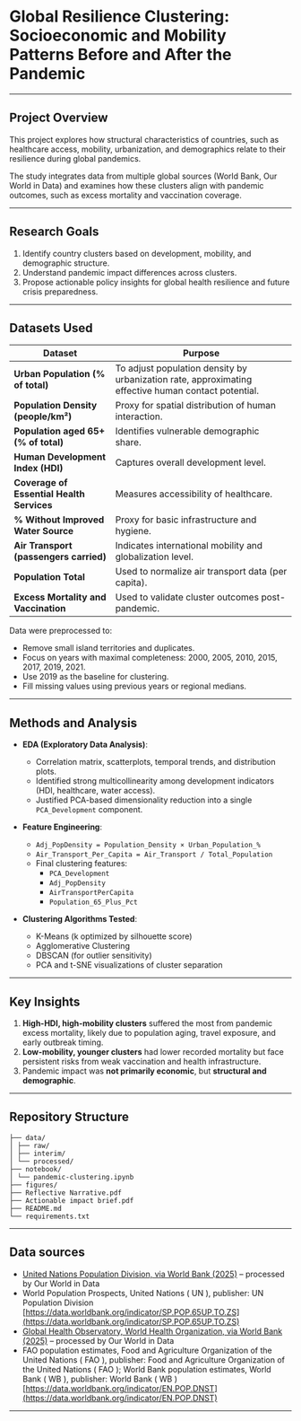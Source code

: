 # Global Resilience Clustering: Socioeconomic and Mobility Patterns Before and After the Pandemic

---

## Project Overview

This project explores how structural characteristics of countries, such as healthcare access, mobility, urbanization, and demographics relate to their resilience during global pandemics.  

The study integrates data from multiple global sources (World Bank, Our World in Data) and examines how these clusters align with pandemic outcomes, such as excess mortality and vaccination coverage.

---

## Research Goals

1. Identify country clusters based on development, mobility, and demographic structure.  
2. Understand pandemic impact differences across clusters.  
3. Propose actionable policy insights for global health resilience and future crisis preparedness.  

---

## Datasets Used 

| Dataset | Purpose |
|----------|----------|
| **Urban Population (% of total)** | To adjust population density by urbanization rate, approximating effective human contact potential. |
| **Population Density (people/km²)** | Proxy for spatial distribution of human interaction. |
| **Population aged 65+ (% of total)** | Identifies vulnerable demographic share. |
| **Human Development Index (HDI)** |  Captures overall development level. |
| **Coverage of Essential Health Services** |  Measures accessibility of healthcare. |
| **% Without Improved Water Source** | Proxy for basic infrastructure and hygiene. |
| **Air Transport (passengers carried)** | Indicates international mobility and globalization level. |
| **Population Total** | Used to normalize air transport data (per capita). |
| **Excess Mortality and Vaccination** | Used to validate cluster outcomes post-pandemic. |

Data were preprocessed to:
- Remove small island territories and duplicates.
- Focus on years with maximal completeness: 2000, 2005, 2010, 2015, 2017, 2019, 2021.
- Use 2019 as the baseline for clustering.
- Fill missing values using previous years or regional medians.

---

## Methods and Analysis

- **EDA (Exploratory Data Analysis)**:
  - Correlation matrix, scatterplots, temporal trends, and distribution plots.
  - Identified strong multicollinearity among development indicators (HDI, healthcare, water access).  
  - Justified PCA-based dimensionality reduction into a single `PCA_Development` component.

- **Feature Engineering**:
  - `Adj_PopDensity = Population_Density × Urban_Population_%`
  - `Air_Transport_Per_Capita = Air_Transport / Total_Population`
  - Final clustering features:
    - `PCA_Development`
    - `Adj_PopDensity`
    - `AirTransportPerCapita`
    - `Population_65_Plus_Pct`

- **Clustering Algorithms Tested**:
  - K-Means (k optimized by silhouette score)
  - Agglomerative Clustering
  - DBSCAN (for outlier sensitivity)
  - PCA and t-SNE visualizations of cluster separation

---

## Key Insights

1. **High-HDI, high-mobility clusters** suffered the most from pandemic excess mortality, likely due to population aging, travel exposure, and early outbreak timing.  
2. **Low-mobility, younger clusters** had lower recorded mortality but face persistent risks from weak vaccination and health infrastructure.  
3. Pandemic impact was **not primarily economic**, but **structural and demographic**.

---

## Repository Structure
```
├── data/ 
│ ├── raw/
│ ├── interim/
│ └── processed/
├── notebook/
│ └── pandemic-clustering.ipynb
├── figures/ 
├── Reflective Narrative.pdf
├── Actionable impact brief.pdf
├── README.md
└── requirements.txt
```

---

## Data sources

- [United Nations Population Division, via World Bank (2025)](https://data.worldbank.org/indicator/SP.URB.TOTL.IN.ZS) – processed by Our World in Data
- World Population Prospects, United Nations ( UN ), publisher: UN Population Division [https://data.worldbank.org/indicator/SP.POP.65UP.TO.ZS](https://data.worldbank.org/indicator/SP.POP.65UP.TO.ZS)
- [Global Health Observatory, World Health Organization, via World Bank (2025)](https://data.worldbank.org/indicator/SH.UHC.SRVS.CV.XD) – processed by Our World in Data
- FAO population estimates, Food and Agriculture Organization of the United Nations ( FAO ), publisher: Food and Agriculture Organization of the United Nations ( FAO ); World Bank population estimates, World Bank ( WB ), publisher: World Bank ( WB ) [https://data.worldbank.org/indicator/EN.POP.DNST](https://data.worldbank.org/indicator/EN.POP.DNST)

---





